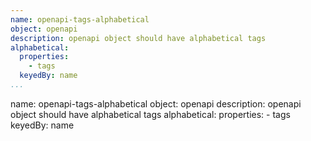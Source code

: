 ```yaml
---
name: openapi-tags-alphabetical
object: openapi
description: openapi object should have alphabetical tags
alphabetical:
  properties:
    - tags
  keyedBy: name      
...
```

name: openapi-tags-alphabetical
object: openapi
description: openapi object should have alphabetical tags
alphabetical:
  properties:
    - tags
  keyedBy: name  
